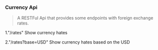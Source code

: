 ### Currency Api

> A RESTFul Api that provides some endpoints with foreign exchange rates.

1."/rates" Show currency hates

2."/rates?base=USD" Show currency hates based on the USD



